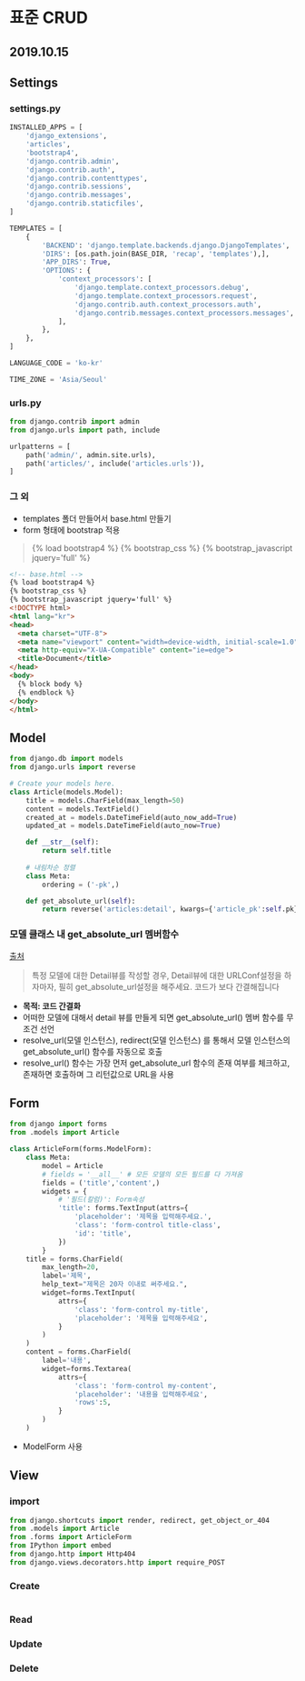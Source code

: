 # 표준 CRUD

## 2019.10.15

## Settings

### settings.py

```python
INSTALLED_APPS = [
    'django_extensions',
    'articles',
    'bootstrap4',
    'django.contrib.admin',
    'django.contrib.auth',
    'django.contrib.contenttypes',
    'django.contrib.sessions',
    'django.contrib.messages',
    'django.contrib.staticfiles',
]

TEMPLATES = [
    {
        'BACKEND': 'django.template.backends.django.DjangoTemplates',
        'DIRS': [os.path.join(BASE_DIR, 'recap', 'templates'),],
        'APP_DIRS': True,
        'OPTIONS': {
            'context_processors': [
                'django.template.context_processors.debug',
                'django.template.context_processors.request',
                'django.contrib.auth.context_processors.auth',
                'django.contrib.messages.context_processors.messages',
            ],
        },
    },
]

LANGUAGE_CODE = 'ko-kr'

TIME_ZONE = 'Asia/Seoul'
```

### urls.py

```python
from django.contrib import admin
from django.urls import path, include

urlpatterns = [
    path('admin/', admin.site.urls),
    path('articles/', include('articles.urls')),
]
```

### 그 외

* templates 폴더 만들어서 base.html 만들기
* form 형태에 bootstrap 적용

> {% load bootstrap4 %}
> {% bootstrap_css %}
> {% bootstrap_javascript jquery='full' %}

```html
<!-- base.html -->
{% load bootstrap4 %}
{% bootstrap_css %}
{% bootstrap_javascript jquery='full' %}
<!DOCTYPE html>
<html lang="kr">
<head>
  <meta charset="UTF-8">
  <meta name="viewport" content="width=device-width, initial-scale=1.0">
  <meta http-equiv="X-UA-Compatible" content="ie=edge">
  <title>Document</title>
</head>
<body>
  {% block body %}
  {% endblock %}
</body>
</html>
```

## Model

```python
from django.db import models
from django.urls import reverse

# Create your models here.
class Article(models.Model):
    title = models.CharField(max_length=50)
    content = models.TextField()
    created_at = models.DateTimeField(auto_now_add=True)
    updated_at = models.DateTimeField(auto_now=True)

    def __str__(self):
        return self.title
	
    # 내림차순 정렬
    class Meta:
        ordering = ('-pk',)

    def get_absolute_url(self):
        return reverse('articles:detail', kwargs={'article_pk':self.pk})
```

### 모델 클래스 내 get_absolute_url 멤버함수

[출처](https://wayhome25.github.io/django/2017/05/05/django-url-reverse/)

> 특정 모델에 대한 Detail뷰를 작성할 경우, Detail뷰에 대한 URLConf설정을 하자마자,
> 필히 get_absolute_url설정을 해주세요. 코드가 보다 간결해집니다

- **목적: 코드 간결화**
- 어떠한 모델에 대해서 detail 뷰를 만들게 되면 get_absolute_url() 멤버 함수를 무조건 선언
- resolve_url(모델 인스턴스), redirect(모델 인스턴스) 를 통해서 모델 인스턴스의 get_absolute_url() 함수를 자동으로 호출
- resolve_url() 함수는 가장 먼저 get_absolute_url 함수의 존재 여부를 체크하고, 존재하면 호출하며 그 리턴값으로 URL을 사용

## Form

```python
from django import forms
from .models import Article

class ArticleForm(forms.ModelForm):
    class Meta:
        model = Article
        # fields = '__all__' # 모든 모델의 모든 필드를 다 가져옴
        fields = ('title','content',)
        widgets = {
            # '필드(칼럼)': Form속성
            'title': forms.TextInput(attrs={
                'placeholder': '제목을 입력해주세요.',
                'class': 'form-control title-class',
                'id': 'title',
            })
        }
    title = forms.CharField(
        max_length=20,
        label='제목',
        help_text="제목은 20자 이내로 써주세요.",
        widget=forms.TextInput(
            attrs={
                'class': 'form-control my-title',
                'placeholder': '제목을 입력해주세요',
            }
        )
    )
    content = forms.CharField(
        label='내용',
        widget=forms.Textarea(
            attrs={
                'class': 'form-control my-content',
                'placeholder': '내용을 입력해주세요',
                'rows':5,
            }
        )
    )
```

* ModelForm 사용



## View

### import

```python
from django.shortcuts import render, redirect, get_object_or_404
from .models import Article
from .forms import ArticleForm
from IPython import embed
from django.http import Http404
from django.views.decorators.http import require_POST
```

### Create

```python

```



### Read

### Update

### Delete

